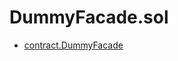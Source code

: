 # DummyFacade.sol

<!-- START_INDEX -->
- [contract.DummyFacade](./contract.DummyFacade.md)

<!-- END_INDEX -->
